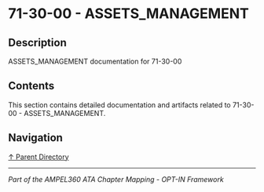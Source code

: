 # 71-30-00 - ASSETS_MANAGEMENT

## Description

ASSETS_MANAGEMENT documentation for 71-30-00

## Contents

This section contains detailed documentation and artifacts related to 71-30-00 - ASSETS_MANAGEMENT.

## Navigation

[↑ Parent Directory](../README.md)

---

*Part of the AMPEL360 ATA Chapter Mapping - OPT-IN Framework*
